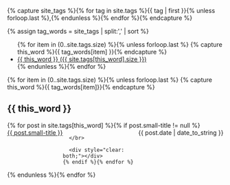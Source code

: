 
<!-- Get the tag name for every tag on the site and set them
to the `site_tags` variable. -->
{% capture site_tags %}{% for tag in site.tags %}{{ tag | first }}{% unless forloop.last %},{% endunless %}{% endfor %}{% endcapture %}

<!-- `tag_words` is a sorted array of the tag names. -->
{% assign tag_words = site_tags | split:',' | sort %}


<!-- List of all tags -->
<ul class="tags">
  {% for item in (0..site.tags.size) %}{% unless forloop.last %}
    {% capture this_word %}{{ tag_words[item] }}{% endcapture %}
    <li>
      <a href="#{{ this_word | cgi_escape }}" class="tag">{{ this_word }}
        <span>({{ site.tags[this_word].size }})</span>
      </a>
    </li>
  {% endunless %}{% endfor %}
</ul>


<!-- Posts by Tag -->
<div>
  {% for item in (0..site.tags.size) %}{% unless forloop.last %}
    {% capture this_word %}{{ tag_words[item]}}{% endcapture %}
    <h2 id="{{ this_word }}">{{ this_word }}</h2>
    {% for post in site.tags[this_word] %}{% if post.small-title != null %}
      <div>
        <span style="float: left;">
          <a href="{{ post.url }}">{{ post.small-title }}</a>
        </span>
        <span style="float: right;">
          {{ post.date | date_to_string }}
        </span>
      </div>
  
      </br>
      
      <div style="clear: both;"></div>
    {% endif %}{% endfor %}
  {% endunless %}{% endfor %}
</div>
